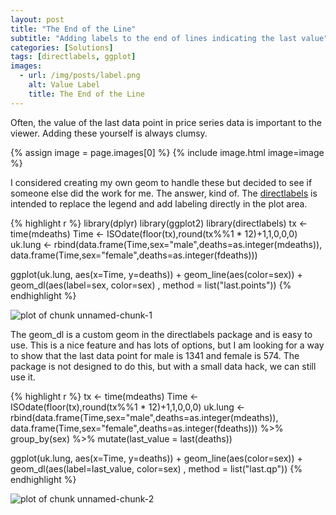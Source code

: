 ```yaml
---
layout: post
title: "The End of the Line"
subtitle: "Adding labels to the end of lines indicating the last value"
categories: [Solutions]
tags: [directlabels, ggplot]
images:
  - url: /img/posts/label.png
    alt: Value Label
    title: The End of the Line
---
```


Often, the value of the last data point in price series data is important to the viewer. Adding these yourself is always clumsy. 

{% assign image = page.images[0] %}
{% include image.html image=image %}

I considered creating my own geom to handle these but decided to see if someone else did the work for me. The answer, kind of. The [directlabels](http://directlabels.r-forge.r-project.org/) is intended to replace the legend and add labeling directly in the plot area.


{% highlight r %}
library(dplyr)
library(ggplot2)
library(directlabels)
tx <- time(mdeaths)
Time <- ISOdate(floor(tx),round(tx%%1 * 12)+1,1,0,0,0)
uk.lung <- rbind(data.frame(Time,sex="male",deaths=as.integer(mdeaths)),
                 data.frame(Time,sex="female",deaths=as.integer(fdeaths)))

ggplot(uk.lung, aes(x=Time, y=deaths)) +
  geom_line(aes(color=sex)) +
  geom_dl(aes(label=sex, color=sex)
                    , method = list("last.points"))
{% endhighlight %}

![plot of chunk unnamed-chunk-1](https://dariustg.github.io/figure/source/2016-10-06-the-end-of-the-line/unnamed-chunk-1-1.png)

The geom_dl is a custom geom in the directlabels package and is easy to use. This is a nice feature and has lots of options, but I am looking for a way to show that the last data point for male is 1341 and female is 574. The package is not designed to do this, but with a small data hack, we can still use it.


{% highlight r %}
tx <- time(mdeaths)
Time <- ISOdate(floor(tx),round(tx%%1 * 12)+1,1,0,0,0)
uk.lung <- rbind(data.frame(Time,sex="male",deaths=as.integer(mdeaths)),
                 data.frame(Time,sex="female",deaths=as.integer(fdeaths))) %>%
  group_by(sex) %>%
  mutate(last_value = last(deaths)) 

ggplot(uk.lung, aes(x=Time, y=deaths)) +
  geom_line(aes(color=sex)) +
  geom_dl(aes(label=last_value, color=sex)
                        , method = list("last.qp"))
{% endhighlight %}

![plot of chunk unnamed-chunk-2](https://dariustg.github.io/figure/source/2016-10-06-the-end-of-the-line/unnamed-chunk-2-1.png)

